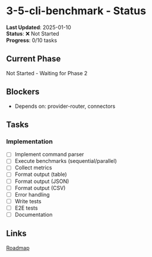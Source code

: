 # 3-5-cli-benchmark - Status
**Last Updated**: 2025-01-10  
**Status**: ❌ Not Started  
**Progress**: 0/10 tasks

## Current Phase
Not Started - Waiting for Phase 2

## Blockers
- Depends on: provider-router, connectors

## Tasks
### Implementation
- [ ] Implement command parser
- [ ] Execute benchmarks (sequential/parallel)
- [ ] Collect metrics
- [ ] Format output (table)
- [ ] Format output (JSON)
- [ ] Format output (CSV)
- [ ] Error handling
- [ ] Write tests
- [ ] E2E tests
- [ ] Documentation

## Links
[Roadmap](../../roadmap.md)
